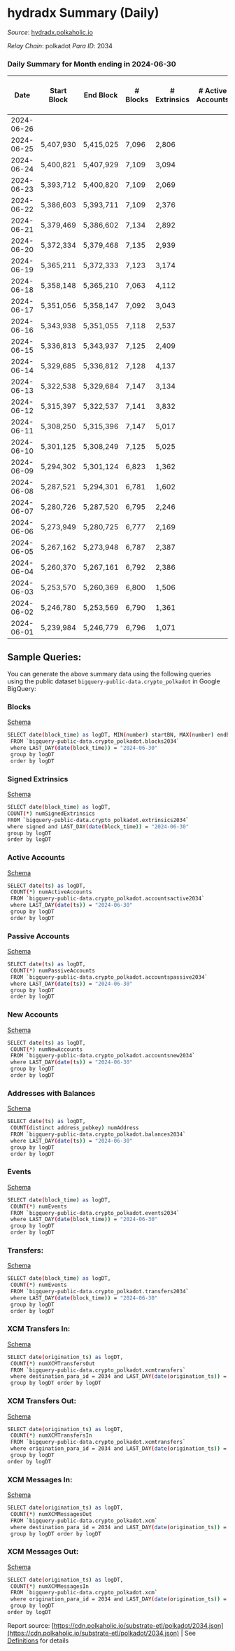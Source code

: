 # hydradx Summary (Daily)

_Source_: [hydradx.polkaholic.io](https://hydradx.polkaholic.io)

*Relay Chain*: polkadot
*Para ID*: 2034



### Daily Summary for Month ending in 2024-06-30


| Date    | Start Block | End Block | # Blocks | # Extrinsics | # Active Accounts | # Passive Accounts | # New Accounts | # Addresses | # Events  | # Transfers ($USD) | # XCM Transfers In ($USD) | # XCM Transfers Out ($USD) | # XCM In | # XCM Out | Issues |
|---------|-------------|-----------|----------|--------------|-------------------|--------------------|----------------|-------------|-----------|--------------------|---------------------------|----------------------------|----------|-----------|--------|
| 2024-06-26 |  |  |  |  |  |  |  |  |  |   |   |   |  |  |  |
| 2024-06-25 | 5,407,930 | 5,415,025 | 7,096 | 2,806 |  |  |  | 36,151 | 128,782 | 21,154  |   |   |  |  |  |
| 2024-06-24 | 5,400,821 | 5,407,929 | 7,109 | 3,094 |  |  |  | 36,106 | 139,474 | 23,342  |   |   |  |  |  |
| 2024-06-23 | 5,393,712 | 5,400,820 | 7,109 | 2,069 |  |  |  | 36,076 | 108,993 | 17,575  |   |   |  |  |  |
| 2024-06-22 | 5,386,603 | 5,393,711 | 7,109 | 2,376 |  |  |  | 36,025 | 113,815 | 18,041  |   |   |  |  |  |
| 2024-06-21 | 5,379,469 | 5,386,602 | 7,134 | 2,892 |  |  |  | 35,973 | 125,113 | 20,180  |   |   |  |  |  |
| 2024-06-20 | 5,372,334 | 5,379,468 | 7,135 | 2,939 |  |  |  | 35,931 | 123,265 | 19,389  |   |   |  |  |  |
| 2024-06-19 | 5,365,211 | 5,372,333 | 7,123 | 3,174 |  |  |  | 35,882 | 138,259 | 22,630  |   |   |  |  |  |
| 2024-06-18 | 5,358,148 | 5,365,210 | 7,063 | 4,112 |  |  |  | 35,809 | 184,320 | 33,226  |   |   |  |  |  |
| 2024-06-17 | 5,351,056 | 5,358,147 | 7,092 | 3,043 |  |  |  | 35,747 | 129,940 | 20,814  |   |   |  |  |  |
| 2024-06-16 | 5,343,938 | 5,351,055 | 7,118 | 2,537 |  |  |  | 35,674 | 115,233 | 17,168  |   |   |  |  |  |
| 2024-06-15 | 5,336,813 | 5,343,937 | 7,125 | 2,409 |  |  |  | 35,545 | 108,289 | 15,715  |   |   |  |  |  |
| 2024-06-14 | 5,329,685 | 5,336,812 | 7,128 | 4,137 |  |  |  | 35,397 | 140,032 | 22,269  |   |   |  |  |  |
| 2024-06-13 | 5,322,538 | 5,329,684 | 7,147 | 3,134 |  |  |  | 35,348 | 118,999 | 18,283  |   |   |  |  |  |
| 2024-06-12 | 5,315,397 | 5,322,537 | 7,141 | 3,832 |  |  |  | 35,302 | 307,885 | 61,359  |   |   |  |  |  |
| 2024-06-11 | 5,308,250 | 5,315,396 | 7,147 | 5,017 |  |  |  | 35,227 | 236,226 | 41,827  |   |   |  |  |  |
| 2024-06-10 | 5,301,125 | 5,308,249 | 7,125 | 5,025 |  |  |  | 35,124 | 148,822 | 21,064  |   |   |  |  |  |
| 2024-06-09 | 5,294,302 | 5,301,124 | 6,823 | 1,362 |  |  |  | 35,038 | 80,170 | 12,675  |   |   |  |  |  |
| 2024-06-08 | 5,287,521 | 5,294,301 | 6,781 | 1,602 |  |  |  | 35,022 | 81,172 | 12,670  |   |   |  |  |  |
| 2024-06-07 | 5,280,726 | 5,287,520 | 6,795 | 2,246 |  |  |  | 35,013 | 91,736 | 14,033  |   |   |  |  |  |
| 2024-06-06 | 5,273,949 | 5,280,725 | 6,777 | 2,169 |  |  |  | 34,993 | 95,175 | 15,166  |   |   |  |  |  |
| 2024-06-05 | 5,267,162 | 5,273,948 | 6,787 | 2,387 |  |  |  | 34,963 | 98,264 | 15,651  |   |   |  |  |  |
| 2024-06-04 | 5,260,370 | 5,267,161 | 6,792 | 2,386 |  |  |  | 34,932 | 97,003 | 14,893  |   |   |  |  |  |
| 2024-06-03 | 5,253,570 | 5,260,369 | 6,800 | 1,506 |  |  |  | 34,913 | 78,720 | 12,102  |   |   |  |  |  |
| 2024-06-02 | 5,246,780 | 5,253,569 | 6,790 | 1,361 |  |  |  | 34,905 | 74,129 | 11,206  |   |   |  |  |  |
| 2024-06-01 | 5,239,984 | 5,246,779 | 6,796 | 1,071 |  |  |  | 34,652 | 68,550 | 10,281  |   |   |  |  |  |

## Sample Queries:
You can generate the above summary data using the following queries using the public dataset `bigquery-public-data.crypto_polkadot` in Google BigQuery:


### Blocks 

[Schema](https://github.com/colorfulnotion/substrate-etl/blob/main/schema/blocks.json)

```bash
SELECT date(block_time) as logDT, MIN(number) startBN, MAX(number) endBN, COUNT(*) numBlocks 
 FROM `bigquery-public-data.crypto_polkadot.blocks2034`  
 where LAST_DAY(date(block_time)) = "2024-06-30" 
 group by logDT 
 order by logDT
```

### Signed Extrinsics 

[Schema](https://github.com/colorfulnotion/substrate-etl/blob/main/schema/extrinsics.json)

```bash
SELECT date(block_time) as logDT, 
COUNT(*) numSignedExtrinsics 
FROM `bigquery-public-data.crypto_polkadot.extrinsics2034`  
where signed and LAST_DAY(date(block_time)) = "2024-06-30" 
group by logDT 
order by logDT
```

### Active Accounts 

[Schema](https://github.com/colorfulnotion/substrate-etl/blob/main/schema/accountsactive.json)

```bash
SELECT date(ts) as logDT, 
 COUNT(*) numActiveAccounts 
 FROM `bigquery-public-data.crypto_polkadot.accountsactive2034` 
 where LAST_DAY(date(ts)) = "2024-06-30" 
 group by logDT 
 order by logDT
```

### Passive Accounts 

[Schema](https://github.com/colorfulnotion/substrate-etl/blob/main/schema/accountspassive.json)

```bash
SELECT date(ts) as logDT, 
 COUNT(*) numPassiveAccounts 
 FROM `bigquery-public-data.crypto_polkadot.accountspassive2034` 
 where LAST_DAY(date(ts)) = "2024-06-30" 
 group by logDT 
 order by logDT
```

### New Accounts 

[Schema](https://github.com/colorfulnotion/substrate-etl/blob/main/schema/accountsnew.json)

```bash
SELECT date(ts) as logDT, 
 COUNT(*) numNewAccounts 
 FROM `bigquery-public-data.crypto_polkadot.accountsnew2034` 
 where LAST_DAY(date(ts)) = "2024-06-30" 
 group by logDT
 order by logDT
```

### Addresses with Balances 

[Schema](https://github.com/colorfulnotion/substrate-etl/blob/main/schema/balances.json)

```bash
SELECT date(ts) as logDT,
 COUNT(distinct address_pubkey) numAddress 
 FROM `bigquery-public-data.crypto_polkadot.balances2034` 
 where LAST_DAY(date(ts)) = "2024-06-30" 
 group by logDT 
 order by logDT
```

### Events 

[Schema](https://github.com/colorfulnotion/substrate-etl/blob/main/schema/events.json)

```bash
SELECT date(block_time) as logDT, 
 COUNT(*) numEvents 
 FROM `bigquery-public-data.crypto_polkadot.events2034` 
 where LAST_DAY(date(block_time)) = "2024-06-30" 
 group by logDT 
 order by logDT
```

### Transfers:

[Schema](https://github.com/colorfulnotion/substrate-etl/blob/main/schema/transfers.json)

```bash
SELECT date(block_time) as logDT, 
 COUNT(*) numEvents 
 FROM `bigquery-public-data.crypto_polkadot.transfers2034` 
 where LAST_DAY(date(block_time)) = "2024-06-30" 
 group by logDT 
 order by logDT
```

### XCM Transfers In: 

[Schema](https://github.com/colorfulnotion/substrate-etl/blob/main/schema/xcmtransfers.json)

```bash
SELECT date(origination_ts) as logDT, 
 COUNT(*) numXCMTransfersOut 
 FROM `bigquery-public-data.crypto_polkadot.xcmtransfers` 
 where destination_para_id = 2034 and LAST_DAY(date(origination_ts)) = "2024-06-30" 
 group by logDT order by logDT
```

### XCM Transfers Out: 

[Schema](https://github.com/colorfulnotion/substrate-etl/blob/main/schema/xcmtransfers.json)

```bash
SELECT date(origination_ts) as logDT, 
 COUNT(*) numXCMTransfersIn 
 FROM `bigquery-public-data.crypto_polkadot.xcmtransfers` 
 where origination_para_id = 2034 and LAST_DAY(date(origination_ts)) = "2024-06-30" 
 group by logDT 
order by logDT
```

### XCM Messages In: 

[Schema](https://github.com/colorfulnotion/substrate-etl/blob/main/schema/xcm.json)

```bash
SELECT date(origination_ts) as logDT, 
 COUNT(*) numXCMMessagesOut 
 FROM `bigquery-public-data.crypto_polkadot.xcm` 
 where destination_para_id = 2034 and LAST_DAY(date(origination_ts)) = "2024-06-30" 
 group by logDT order by logDT
```

### XCM Messages Out: 

[Schema](https://github.com/colorfulnotion/substrate-etl/blob/main/schema/xcm.json)

```bash
SELECT date(origination_ts) as logDT, 
 COUNT(*) numXCMMessagesIn 
 FROM `bigquery-public-data.crypto_polkadot.xcm` 
 where origination_para_id = 2034 and LAST_DAY(date(origination_ts)) = "2024-06-30" 
 group by logDT 
order by logDT
```


Report source: [https://cdn.polkaholic.io/substrate-etl/polkadot/2034.json](https://cdn.polkaholic.io/substrate-etl/polkadot/2034.json) | See [Definitions](/DEFINITIONS.md) for details

